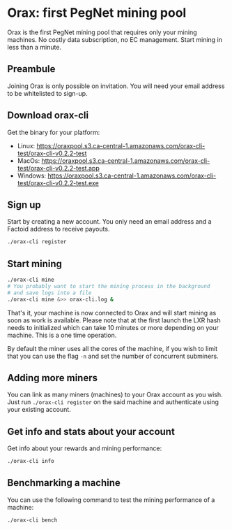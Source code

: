 # Orax: first PegNet mining pool

Orax is the first PegNet mining pool that requires only your mining machines. No costly data subscription, no EC management. Start mining in less than a minute.

## Preambule

Joining Orax is only possible on invitation. You will need your email address to be whitelisted to sign-up.

## Download orax-cli

Get the binary for your platform:

- Linux: https://oraxpool.s3.ca-central-1.amazonaws.com/orax-cli-test/orax-cli-v0.2.2-test
- MacOs: https://oraxpool.s3.ca-central-1.amazonaws.com/orax-cli-test/orax-cli-v0.2.2-test.app
- Windows: https://oraxpool.s3.ca-central-1.amazonaws.com/orax-cli-test/orax-cli-v0.2.2-test.exe

## Sign up

Start by creating a new account. You only need an email address and a Factoid address to receive payouts.

```bash
./orax-cli register
```

## Start mining

```bash
./orax-cli mine
# You probably want to start the mining process in the background
# and save logs into a file
./orax-cli mine &>> orax-cli.log &
```

That's it, your machine is now connected to Orax and will start mining as soon as work is available. Please note that at the first launch the LXR hash needs to initialized which can take 10 minutes or more depending on your machine. This is a one time operation.

By default the miner uses all the cores of the machine, if you wish to limit that you can use the flag `-n` and set the number of concurrent subminers.

## Adding more miners

You can link as many miners (machines) to your Orax account as you wish. Just run `./orax-cli register` on the said machine and authenticate using your existing account.

## Get info and stats about your account

Get info about your rewards and mining performance:

```bash
./orax-cli info
```

## Benchmarking a machine

You can use the following command to test the mining performance of a machine:

```bash
./orax-cli bench
```
